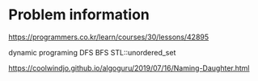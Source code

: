 # Problem information

<https://programmers.co.kr/learn/courses/30/lessons/42895>

dynamic programing
DFS
BFS
STL::unordered_set

<https://coolwindjo.github.io/algoguru/2019/07/16/Naming-Daughter.html>
